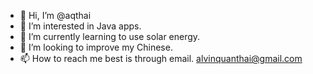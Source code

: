 - 👋 Hi, I’m @aqthai
- 👀 I’m interested in Java apps.
- 🌱 I’m currently learning to use solar energy.
- 💞️ I’m looking to improve my Chinese.
- 📫 How to reach me best is through email. alvinquanthai@gmail.com

<!---
aqthai/aqthai is a ✨ special ✨ repository because its `README.md` (this file) appears on your GitHub profile.
You can click the Preview link to take a look at your changes.
--->
